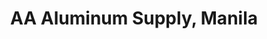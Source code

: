 ---
title: "AA Aluminum Supply, Manila"
url: /manila/aa-aluminum-supply-manila/
shop: Eisenwaren
---